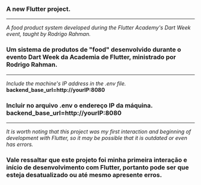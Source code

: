 
### A new Flutter project.

--- 

*A food product system developed during the Flutter Academy's Dart Week event, taught by Rodrigo Rahman.*

### Um sistema de produtos de "food" desenvolvido durante o evento Dart Week da Academia de Flutter, ministrado por Rodrigo Rahman.
--- 
*Include the machine's IP address in the .env file.* **backend_base_url=http://yourIP:8080**
### Incluir no arquivo .env o endereço IP da máquina. **backend_base_url=http://yourIP:8080**

---

*It is worth noting that this project was my first interaction and beginning of development with Flutter, so it may be possible that it is outdated or even has errors.*

### Vale ressaltar que este projeto foi minha primeira interação e início de desenvolvimento com Flutter, portanto pode ser que esteja desatualizado ou até mesmo apresente erros.